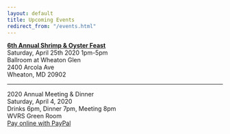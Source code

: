 ```yaml
---
layout: default
title: Upcoming Events
redirect_from: "/events.html"
---
```


<p><a href="{{ '/events/2020-shrimp-and-oyster' | relative_url }}"><strong>6th Annual Shrimp & Oyster Feast</strong></a>
<br />Saturday, April 25th 2020 1pm-5pm
<br />Ballroom at Wheaton Glen
<br />2400 Arcola Ave
<br />Wheaton, MD 20902

<hr> 

<p>2020 Annual Meeting & Dinner
<br />Saturday, April 4, 2020
<br />Drinks 6pm, Dinner 7pm, Meeting 8pm
<br />WVRS Green Room
<br /><a href="https://www.paypal.com/cgi-bin/webscr?cmd=_s-xclick&hosted_button_id=UWLKLFKL57PBQ">Pay online with PayPal</a></p>
